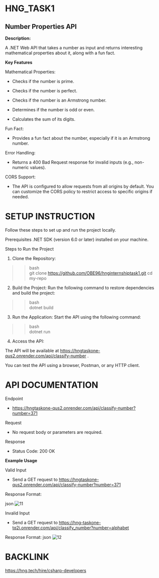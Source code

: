 # HNG_TASK1
## Number Properties API
**Description:**


A .NET Web API that takes a number as input and returns interesting mathematical properties about it, along with a fun fact.

**Key Features**

Mathematical Properties:

- Checks if the number is prime.

- Checks if the number is perfect.

- Checks if the number is an Armstrong number.

- Determines if the number is odd or even.

- Calculates the sum of its digits.

Fun Fact:

- Provides a fun fact about the number, especially if it is an Armstrong number.

Error Handling:

- Returns a 400 Bad Request response for invalid inputs (e.g., non-numeric values).


CORS Support: 
- The API is configured to allow requests from all origins by default. You can customize the CORS policy to restrict access to specific origins if needed.

# SETUP INSTRUCTION

Follow these steps to set up and run the project locally.

Prerequisites
.NET SDK (version 6.0 or later) installed on your machine.

Steps to Run the Project

1.  Clone the Repository:
>>bash   
git clone https://github.com/OBE96/hnginternshiptask1.git
cd my-repo

2.  Build the Project:
Run the following command to restore dependencies and build the project:
>>bash     
dotnet build

3. Run the Application:
Start the API using the following command:

>>bash     
dotnet run    
4. Access the API:

The API will be available at https://hngtaskone-qus2.onrender.com/api/classify-number .

You can test the API using a browser, Postman, or any HTTP client.


# API DOCUMENTATION

Endpoint
- https://hngtaskone-qus2.onrender.com/api/classify-number?number=371

Request
- No request body or parameters are required.

Response
- Status Code: 200 OK

**Example Usage**

Valid Input
- Send a GET request to https://hngtaskone-qus2.onrender.com/api/classify-number?number=371

Response Format:

json
![11](https://github.com/user-attachments/assets/662bc7ee-fbb6-4bdc-b220-40cfcdb6ca7d)


Invalid Input
- Send a GET request to https://hng-taskone-tq2i.onrender.com/api/classify_number?number=alphabet

Response Format:
json
![12](https://github.com/user-attachments/assets/75aca1a7-6c3e-4a71-8e37-a32c54fb3432)



# BACKLINK
https://hng.tech/hire/csharp-developers

